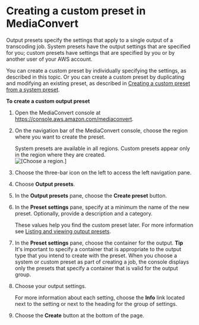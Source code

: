 # Creating a custom preset in MediaConvert<a name="creating-preset-from-scratch"></a>

Output presets specify the settings that apply to a single output of a transcoding job\. System presets have the output settings that are specified for you; custom presets have settings that are specified by you or by another user of your AWS account\. 

You can create a custom preset by individually specifying the settings, as described in this topic\. Or you can create a custom preset by duplicating and modifying an existing preset, as described in [Creating a custom preset from a system preset](create-custom-preset-from-system-preset.md)\.

**To create a custom output preset**

1. Open the MediaConvert console at [https://console\.aws\.amazon\.com/mediaconvert](https://console.aws.amazon.com/mediaconvert)\.

1. On the navigation bar of the MediaConvert console, choose the region where you want to create the preset\.

   System presets are available in all regions\. Custom presets appear only in the region where they are created\.  
![\[Choose a region.\]](http://docs.aws.amazon.com/mediaconvert/latest/ug/images/regions-list.png)

1. Choose the three\-bar icon on the left to access the left navigation pane\.

1. Choose **Output presets**\.

1. In the **Output presets** pane, choose the **Create preset** button\.

1. In the **Preset settings** pane, specify at a minimum the name of the new preset\. Optionally, provide a description and a category\.

   These values help you find the custom preset later\. For more information see [Listing and viewing output presets](listing-presets.md)\.

1. In the **Preset settings** pane, choose the container for the output\.
**Tip**  
It's important to specify a container that is appropriate to the output type that you intend to create with the preset\. When you choose a system or custom preset as part of creating a job, the console displays only the presets that specify a container that is valid for the output group\.

1. Choose your output settings\.

   For more information about each setting, choose the **Info** link located next to the setting or next to the heading for the group of settings\.

1. Choose the **Create** button at the bottom of the page\.